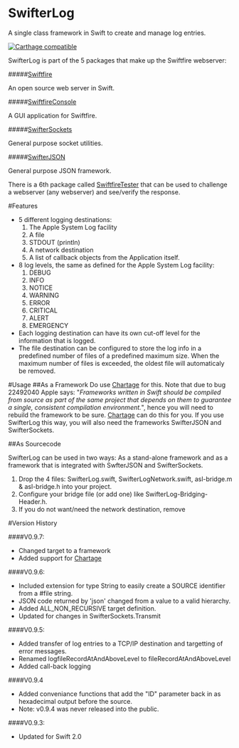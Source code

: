 # SwifterLog
A single class framework in Swift to create and manage log entries.

[![Carthage compatible](https://img.shields.io/badge/Carthage-compatible-4BC51D.svg?style=flat)](https://github.com/Carthage/Carthage)

SwifterLog is part of the 5 packages that make up the Swiftfire webserver:

#####[Swiftfire](https://github.com/Swiftrien/Swiftfire)

An open source web server in Swift.

#####[SwiftfireConsole](https://github.com/Swiftrien/SwiftfireConsole)

A GUI application for Swiftfire.

#####[SwifterSockets](https://github.com/Swiftrien/SwifterSockets)

General purpose socket utilities.

#####[SwifterJSON](https://github.com/Swiftrien/SwifterJSON)

General purpose JSON framework.

There is a 6th package called [SwiftfireTester](https://github.com/Swiftrien/SwiftfireTester) that can be used to challenge a webserver (any webserver) and see/verify the response.

#Features

- 5 different logging destinations:
	1. The Apple System Log facility
	2. A file
	3. STDOUT (println)
	4. A network destination
	5. A list of callback objects from the Application itself.
- 8 log levels, the same as defined for the Apple System Log facility:
	1. DEBUG
	2. INFO
	3. NOTICE
	4. WARNING
	5. ERROR
	6. CRITICAL
	7. ALERT
	8. EMERGENCY
- Each logging destination can have its own cut-off level for the information that is logged.
- The file destination can be configured to store the log info in a predefined number of files of a predefined maximum size. When the maximum number of files is exceeded, the oldest file will automaticaly be removed.

#Usage
##As a Framework
Do use [Chartage](https://github.com/Carthage/Carthage) for this. Note that due to bug 22492040 Apple says: "_Frameworks written in Swift should be compiled from source as part of the same project that depends on them to guarantee a single, consistent compilation environment._", hence you will need to rebuild the framework to be sure. [Chartage](https://github.com/Carthage/Carthage) can do this for you.
If you use SwifterLog this way, you will also need the frameworks SwifterJSON and SwifterSockets.

##As Sourcecode

SwifterLog can be used in two ways: As a stand-alone framework and as a framework that is integrated with SwfterJSON and SwifterSockets.
1. Drop the 4 files: SwifterLog.swift, SwifterLogNetwork.swift, asl-bridge.m & asl-bridge.h into your project.
2. Configure your bridge file (or add one) like SwifterLog-Bridging-Header.h.
3. If you do not want/need the network destination, remove

#Version History

####V0.9.7:

- Changed target to a framework
- Added support for [Chartage](https://github.com/Carthage/Carthage)

####V0.9.6:

- Included extension for type String to easily create a SOURCE identifier from a #file string.
- JSON code returned by 'json' changed from a value to a valid hierarchy.
- Added ALL_NON_RECURSIVE target definition.
- Updated for changes in SwifterSockets.Transmit

####V0.9.5:

- Added transfer of log entries to a TCP/IP destination and targetting of error messages.
- Renamed logfileRecordAtAndAboveLevel to fileRecordAtAndAboveLevel
- Added call-back logging

####V0.9.4

- Added conveniance functions that add the "ID" parameter back in as hexadecimal output before the source.
- Note: v0.9.4 was never released into the public.

####V0.9.3:
- Updated for Swift 2.0